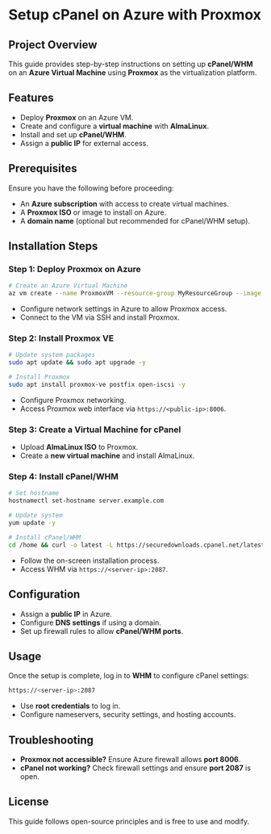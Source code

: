 # Setup cPanel on Azure with Proxmox

## Project Overview
This guide provides step-by-step instructions on setting up **cPanel/WHM** on an **Azure Virtual Machine** using **Proxmox** as the virtualization platform.

## Features
- Deploy **Proxmox** on an Azure VM.
- Create and configure a **virtual machine** with **AlmaLinux**.
- Install and set up **cPanel/WHM**.
- Assign a **public IP** for external access.

## Prerequisites
Ensure you have the following before proceeding:
- An **Azure subscription** with access to create virtual machines.
- A **Proxmox ISO** or image to install on Azure.
- A **domain name** (optional but recommended for cPanel/WHM setup).

## Installation Steps

### Step 1: Deploy Proxmox on Azure
```sh
# Create an Azure Virtual Machine
az vm create --name ProxmoxVM --resource-group MyResourceGroup --image UbuntuLTS --size Standard_D2s_v3 --admin-username azureuser --generate-ssh-keys
```
- Configure network settings in Azure to allow Proxmox access.
- Connect to the VM via SSH and install Proxmox.

### Step 2: Install Proxmox VE
```sh
# Update system packages
sudo apt update && sudo apt upgrade -y

# Install Proxmox
sudo apt install proxmox-ve postfix open-iscsi -y
```
- Configure Proxmox networking.
- Access Proxmox web interface via `https://<public-ip>:8006`.

### Step 3: Create a Virtual Machine for cPanel
- Upload **AlmaLinux ISO** to Proxmox.
- Create a **new virtual machine** and install AlmaLinux.

### Step 4: Install cPanel/WHM
```sh
# Set hostname
hostnamectl set-hostname server.example.com

# Update system
yum update -y

# Install cPanel/WHM
cd /home && curl -o latest -L https://securedownloads.cpanel.net/latest && sh latest
```
- Follow the on-screen installation process.
- Access WHM via `https://<server-ip>:2087`.

## Configuration
- Assign a **public IP** in Azure.
- Configure **DNS settings** if using a domain.
- Set up firewall rules to allow **cPanel/WHM ports**.

## Usage
Once the setup is complete, log in to **WHM** to configure cPanel settings:
```sh
https://<server-ip>:2087
```
- Use **root credentials** to log in.
- Configure nameservers, security settings, and hosting accounts.

## Troubleshooting
- **Proxmox not accessible?** Ensure Azure firewall allows **port 8006**.
- **cPanel not working?** Check firewall settings and ensure **port 2087** is open.

## License
This guide follows open-source principles and is free to use and modify.

